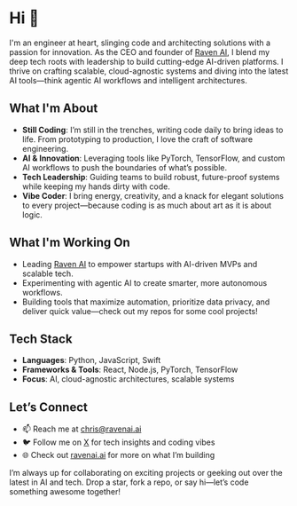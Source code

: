 # Hi 👋

I'm an engineer at heart, slinging code and architecting solutions with a passion for innovation. As the CEO and founder of [Raven AI](https://ravenai.ai), I blend my deep tech roots with leadership to build cutting-edge AI-driven platforms. I thrive on crafting scalable, cloud-agnostic systems and diving into the latest AI tools—think agentic AI workflows and intelligent architectures.

## What I'm About
- **Still Coding**: I’m still in the trenches, writing code daily to bring ideas to life. From prototyping to production, I love the craft of software engineering.
- **AI & Innovation**: Leveraging tools like PyTorch, TensorFlow, and custom AI workflows to push the boundaries of what’s possible.
- **Tech Leadership**: Guiding teams to build robust, future-proof systems while keeping my hands dirty with code.
- **Vibe Coder**: I bring energy, creativity, and a knack for elegant solutions to every project—because coding is as much about art as it is about logic.

## What I'm Working On
- Leading [Raven AI](https://ravenai.ai) to empower startups with AI-driven MVPs and scalable tech.
- Experimenting with agentic AI to create smarter, more autonomous workflows.
- Building tools that maximize automation, prioritize data privacy, and deliver quick value—check out my repos for some cool projects!

## Tech Stack
- **Languages**: Python, JavaScript, Swift
- **Frameworks & Tools**: React, Node.js, PyTorch, TensorFlow
- **Focus**: AI, cloud-agnostic architectures, scalable systems

## Let’s Connect
- 📫 Reach me at chris@ravenai.ai
- 🐦 Follow me on [X](https://x.com/chris4raven) for tech insights and coding vibes
- 🌐 Check out [ravenai.ai](https://ravenai.ai) for more on what I’m building

I’m always up for collaborating on exciting projects or geeking out over the latest in AI and tech. Drop a star, fork a repo, or say hi—let’s code something awesome together!
